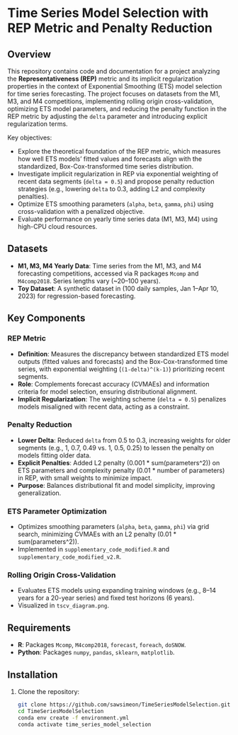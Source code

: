 # Time Series Model Selection with REP Metric and Penalty Reduction

## Overview
This repository contains code and documentation for a project analyzing the **Representativeness (REP)** metric and its implicit regularization properties in the context of Exponential Smoothing (ETS) model selection for time series forecasting. The project focuses on datasets from the M1, M3, and M4 competitions, implementing rolling origin cross-validation, optimizing ETS model parameters, and reducing the penalty function in the REP metric by adjusting the `delta` parameter and introducing explicit regularization terms.

Key objectives:
- Explore the theoretical foundation of the REP metric, which measures how well ETS models’ fitted values and forecasts align with the standardized, Box-Cox-transformed time series distribution.
- Investigate implicit regularization in REP via exponential weighting of recent data segments (`delta = 0.5`) and propose penalty reduction strategies (e.g., lowering `delta` to 0.3, adding L2 and complexity penalties).
- Optimize ETS smoothing parameters (`alpha`, `beta`, `gamma`, `phi`) using cross-validation with a penalized objective.
- Evaluate performance on yearly time series data (M1, M3, M4) using high-CPU cloud resources.


## Datasets
- **M1, M3, M4 Yearly Data**: Time series from the M1, M3, and M4 forecasting competitions, accessed via R packages `Mcomp` and `M4comp2018`. Series lengths vary (~20–100 years).
- **Toy Dataset**: A synthetic dataset in  (100 daily samples, Jan 1–Apr 10, 2023) for regression-based forecasting.

## Key Components
### REP Metric
- **Definition**: Measures the discrepancy between standardized ETS model outputs (fitted values and forecasts) and the Box-Cox-transformed time series, with exponential weighting (`(1-delta)^(k-1)`) prioritizing recent segments.
- **Role**: Complements forecast accuracy (CVMAEs) and information criteria for model selection, ensuring distributional alignment.
- **Implicit Regularization**: The weighting scheme (`delta = 0.5`) penalizes models misaligned with recent data, acting as a constraint.

### Penalty Reduction
- **Lower Delta**: Reduced `delta` from 0.5 to 0.3, increasing weights for older segments (e.g., 1, 0.7, 0.49 vs. 1, 0.5, 0.25) to lessen the penalty on models fitting older data.
- **Explicit Penalties**: Added L2 penalty (0.001 * sum(parameters^2)) on ETS parameters and complexity penalty (0.01 * number of parameters) in REP, with small weights to minimize impact.
- **Purpose**: Balances distributional fit and model simplicity, improving generalization.

### ETS Parameter Optimization
- Optimizes smoothing parameters (`alpha`, `beta`, `gamma`, `phi`) via grid search, minimizing CVMAEs with an L2 penalty (0.01 * sum(parameters^2)).
- Implemented in `supplementary_code_modified.R` and `supplementary_code_modified_v2.R`.

### Rolling Origin Cross-Validation
- Evaluates ETS models using expanding training windows (e.g., 8–14 years for a 20-year series) and fixed test horizons (6 years).
- Visualized in `tscv_diagram.png`.

## Requirements
- **R**: Packages `Mcomp`, `M4comp2018`, `forecast`, `foreach`, `doSNOW`.
- **Python**: Packages `numpy`, `pandas`, `sklearn`, `matplotlib`.

## Installation
1. Clone the repository:
   ```bash
   git clone https://github.com/sawsimeon/TimeSeriesModelSelection.git
   cd TimeSeriesModelSelection
   conda env create -f environment.yml
   conda activate time_series_model_selection
   ```
